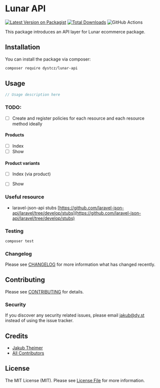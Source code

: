 # Lunar API

[![Latest Version on Packagist](https://img.shields.io/packagist/v/dystcz/lunar-api.svg?style=flat-square)](https://packagist.org/packages/dystcz/lunar-api)
[![Total Downloads](https://img.shields.io/packagist/dt/dystcz/lunar-api.svg?style=flat-square)](https://packagist.org/packages/dystcz/lunar-api)
![GitHub Actions](https://github.com/dystcz/lunar-api/actions/workflows/main.yml/badge.svg)

This package introduces an API layer for Lunar ecommerce package.

## Installation

You can install the package via composer:

```bash
composer require dystcz/lunar-api
```

## Usage

```php
// Usage description here
```

### TODO:

- [ ] Create and register policies for each resource and each resource method ideally

#### Products

- [ ] Index
- [ ] Show

#### Product variants

- [ ] Index (via product)
- [ ] Show


### Useful resource

- laravel-json-api stubs [https://github.com/laravel-json-api/laravel/tree/develop/stubs](https://github.com/laravel-json-api/laravel/tree/develop/stubs)

### Testing

```bash
composer test
```

### Changelog

Please see [CHANGELOG](CHANGELOG.md) for more information what has changed recently.

## Contributing

Please see [CONTRIBUTING](CONTRIBUTING.md) for details.

### Security

If you discover any security related issues, please email jakub@dy.st instead of using the issue tracker.

## Credits

-   [Jakub Theimer](https://github.com/dystcz)
-   [All Contributors](../../contributors)

## License

The MIT License (MIT). Please see [License File](LICENSE.md) for more information.

